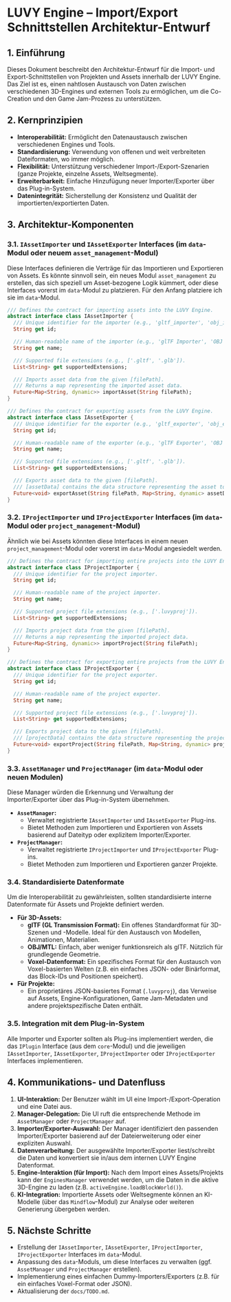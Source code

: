 # LUVY Engine – Import/Export Schnittstellen Architektur-Entwurf

## 1. Einführung

Dieses Dokument beschreibt den Architektur-Entwurf für die Import- und Export-Schnittstellen von Projekten und Assets innerhalb der LUVY Engine. Das Ziel ist es, einen nahtlosen Austausch von Daten zwischen verschiedenen 3D-Engines und externen Tools zu ermöglichen, um die Co-Creation und den Game Jam-Prozess zu unterstützen.

## 2. Kernprinzipien

*   **Interoperabilität:** Ermöglicht den Datenaustausch zwischen verschiedenen Engines und Tools.
*   **Standardisierung:** Verwendung von offenen und weit verbreiteten Dateiformaten, wo immer möglich.
*   **Flexibilität:** Unterstützung verschiedener Import-/Export-Szenarien (ganze Projekte, einzelne Assets, Weltsegmente).
*   **Erweiterbarkeit:** Einfache Hinzufügung neuer Importer/Exporter über das Plug-in-System.
*   **Datenintegrität:** Sicherstellung der Konsistenz und Qualität der importierten/exportierten Daten.

## 3. Architektur-Komponenten

### 3.1. `IAssetImporter` und `IAssetExporter` Interfaces (im `data`-Modul oder neuem `asset_management`-Modul)

Diese Interfaces definieren die Verträge für das Importieren und Exportieren von Assets. Es könnte sinnvoll sein, ein neues Modul `asset_management` zu erstellen, das sich speziell um Asset-bezogene Logik kümmert, oder diese Interfaces vorerst im `data`-Modul zu platzieren. Für den Anfang platziere ich sie im `data`-Modul.

```dart
/// Defines the contract for importing assets into the LUVY Engine.
abstract interface class IAssetImporter {
  /// Unique identifier for the importer (e.g., 'gltf_importer', 'obj_importer').
  String get id;

  /// Human-readable name of the importer (e.g., 'glTF Importer', 'OBJ Importer').
  String get name;

  /// Supported file extensions (e.g., ['.gltf', '.glb']).
  List<String> get supportedExtensions;

  /// Imports asset data from the given [filePath].
  /// Returns a map representing the imported asset data.
  Future<Map<String, dynamic>> importAsset(String filePath);
}

/// Defines the contract for exporting assets from the LUVY Engine.
abstract interface class IAssetExporter {
  /// Unique identifier for the exporter (e.g., 'gltf_exporter', 'obj_exporter').
  String get id;

  /// Human-readable name of the exporter (e.g., 'glTF Exporter', 'OBJ Exporter').
  String get name;

  /// Supported file extensions (e.g., ['.gltf', '.glb']).
  List<String> get supportedExtensions;

  /// Exports asset data to the given [filePath].
  /// [assetData] contains the data structure representing the asset to export.
  Future<void> exportAsset(String filePath, Map<String, dynamic> assetData);
}
```

### 3.2. `IProjectImporter` und `IProjectExporter` Interfaces (im `data`-Modul oder `project_management`-Modul)

Ähnlich wie bei Assets könnten diese Interfaces in einem neuen `project_management`-Modul oder vorerst im `data`-Modul angesiedelt werden.

```dart
/// Defines the contract for importing entire projects into the LUVY Engine.
abstract interface class IProjectImporter {
  /// Unique identifier for the project importer.
  String get id;

  /// Human-readable name of the project importer.
  String get name;

  /// Supported project file extensions (e.g., ['.luvyproj']).
  List<String> get supportedExtensions;

  /// Imports project data from the given [filePath].
  /// Returns a map representing the imported project data.
  Future<Map<String, dynamic>> importProject(String filePath);
}

/// Defines the contract for exporting entire projects from the LUVY Engine.
abstract interface class IProjectExporter {
  /// Unique identifier for the project exporter.
  String get id;

  /// Human-readable name of the project exporter.
  String get name;

  /// Supported project file extensions (e.g., ['.luvyproj']).
  List<String> get supportedExtensions;

  /// Exports project data to the given [filePath].
  /// [projectData] contains the data structure representing the project to export.
  Future<void> exportProject(String filePath, Map<String, dynamic> projectData);
}
```

### 3.3. `AssetManager` und `ProjectManager` (im `data`-Modul oder neuen Modulen)

Diese Manager würden die Erkennung und Verwaltung der Importer/Exporter über das Plug-in-System übernehmen.

*   **`AssetManager`:**
    *   Verwaltet registrierte `IAssetImporter` und `IAssetExporter` Plug-ins.
    *   Bietet Methoden zum Importieren und Exportieren von Assets basierend auf Dateityp oder explizitem Importer/Exporter.
*   **`ProjectManager`:**
    *   Verwaltet registrierte `IProjectImporter` und `IProjectExporter` Plug-ins.
    *   Bietet Methoden zum Importieren und Exportieren ganzer Projekte.

### 3.4. Standardisierte Datenformate

Um die Interoperabilität zu gewährleisten, sollten standardisierte interne Datenformate für Assets und Projekte definiert werden.

*   **Für 3D-Assets:**
    *   **glTF (GL Transmission Format):** Ein offenes Standardformat für 3D-Szenen und -Modelle. Ideal für den Austausch von Modellen, Animationen, Materialien.
    *   **OBJ/MTL:** Einfach, aber weniger funktionsreich als glTF. Nützlich für grundlegende Geometrie.
    *   **Voxel-Datenformat:** Ein spezifisches Format für den Austausch von Voxel-basierten Welten (z.B. ein einfaches JSON- oder Binärformat, das Block-IDs und Positionen speichert).
*   **Für Projekte:**
    *   Ein proprietäres JSON-basiertes Format (`.luvyproj`), das Verweise auf Assets, Engine-Konfigurationen, Game Jam-Metadaten und andere projektspezifische Daten enthält.

### 3.5. Integration mit dem Plug-in-System

Alle Importer und Exporter sollten als Plug-ins implementiert werden, die das `IPlugin` Interface (aus dem `core`-Modul) und die jeweiligen `IAssetImporter`, `IAssetExporter`, `IProjectImporter` oder `IProjectExporter` Interfaces implementieren.

## 4. Kommunikations- und Datenfluss

1.  **UI-Interaktion:** Der Benutzer wählt im UI eine Import-/Export-Operation und eine Datei aus.
2.  **Manager-Delegation:** Die UI ruft die entsprechende Methode im `AssetManager` oder `ProjectManager` auf.
3.  **Importer/Exporter-Auswahl:** Der Manager identifiziert den passenden Importer/Exporter basierend auf der Dateierweiterung oder einer expliziten Auswahl.
4.  **Datenverarbeitung:** Der ausgewählte Importer/Exporter liest/schreibt die Daten und konvertiert sie in/aus dem internen LUVY Engine Datenformat.
5.  **Engine-Interaktion (für Import):** Nach dem Import eines Assets/Projekts kann der `EnginesManager` verwendet werden, um die Daten in die aktive 3D-Engine zu laden (z.B. `activeEngine.loadBlockWorld()`).
6.  **KI-Integration:** Importierte Assets oder Weltsegmente können an KI-Modelle (über das `Mindflow`-Modul) zur Analyse oder weiteren Generierung übergeben werden.

## 5. Nächste Schritte

*   Erstellung der `IAssetImporter`, `IAssetExporter`, `IProjectImporter`, `IProjectExporter` Interfaces im `data`-Modul.
*   Anpassung des `data`-Moduls, um diese Interfaces zu verwalten (ggf. `AssetManager` und `ProjectManager` erstellen).
*   Implementierung eines einfachen Dummy-Importers/Exporters (z.B. für ein einfaches Voxel-Format oder JSON).
*   Aktualisierung der `docs/TODO.md`.
